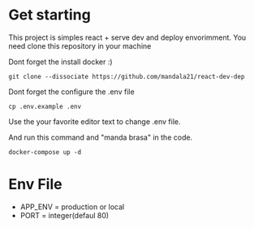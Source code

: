 # Get starting

This project is simples react + serve dev and deploy envorimment. 
You need clone this repository in your machine

Dont forget the install docker :)

```
git clone --dissociate https://github.com/mandala21/react-dev-dep
```

Dont forget the configure the .env file

```
cp .env.example .env
```

Use the your favorite editor text to change .env file.

And run this command and "manda brasa" in the code.

```
docker-compose up -d
```

# Env File

* APP_ENV = production or local
* PORT = integer(defaul 80)